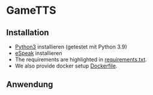 # GameTTS


## Installation

- [Python3](https://www.python.org/downloads/) installieren (getestet mit Python 3.9)
- [eSpeak](https://sourceforge.net/projects/espeak/files/espeak/espeak-1.48/setup_espeak-1.48.04.exe/download) installieren
- The requirements are highlighted in [requirements.txt](./requirements.txt).<br>
- We also provide docker setup [Dockerfile](./Dockerfile).<br>

## Anwendung
